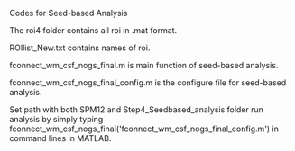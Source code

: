Codes for Seed-based Analysis

The roi4 folder contains all roi in .mat format.

ROIlist_New.txt contains names of roi.

fconnect_wm_csf_nogs_final.m is main function of seed-based analysis.

fconnect_wm_csf_nogs_final_config.m is the configure file for seed-based analysis.

Set path with both SPM12 and Step4_Seedbased_analysis folder run analysis by simply typing fconnect_wm_csf_nogs_final('fconnect_wm_csf_nogs_final_config.m') in command lines in MATLAB.
